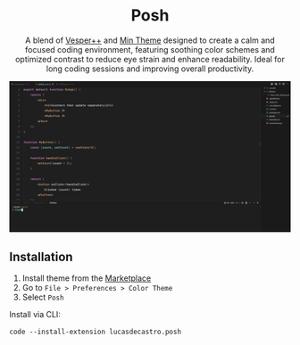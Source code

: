 <div align="center">

# Posh

A blend of [Vesper++](https://marketplace.visualstudio.com/items?itemName=Obstinate.vesper-pp) and [Min Theme](https://marketplace.visualstudio.com/items?itemName=miguelsolorio.min-theme) designed to create a calm and focused coding environment, featuring soothing color schemes and optimized contrast to reduce eye strain and enhance readability. Ideal for long coding sessions and improving overall productivity.

<img src="screenshot.png" alt="Posh Theme" />

</div>

## Installation

1. Install theme from the [Marketplace](https://marketplace.visualstudio.com/items?itemName=lucasdecastro.posh)
2. Go to `File > Preferences > Color Theme`
3. Select `Posh`

Install via CLI:

```
code --install-extension lucasdecastro.posh
```

